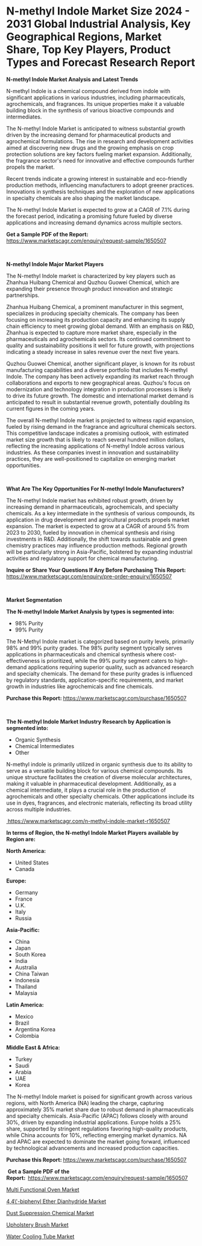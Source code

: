 <p><h1>N-methyl Indole Market Size 2024 - 2031 Global Industrial Analysis, Key Geographical Regions, Market Share, Top Key Players, Product Types and Forecast Research Report</h1></p><p><strong>N-methyl Indole Market Analysis and Latest Trends</strong></p>
<p><p>N-methyl Indole is a chemical compound derived from indole with significant applications in various industries, including pharmaceuticals, agrochemicals, and fragrances. Its unique properties make it a valuable building block in the synthesis of various bioactive compounds and intermediates.</p><p>The N-methyl Indole Market is anticipated to witness substantial growth driven by the increasing demand for pharmaceutical products and agrochemical formulations. The rise in research and development activities aimed at discovering new drugs and the growing emphasis on crop protection solutions are key factors fueling market expansion. Additionally, the fragrance sector's need for innovative and effective compounds further propels the market. </p><p>Recent trends indicate a growing interest in sustainable and eco-friendly production methods, influencing manufacturers to adopt greener practices. Innovations in synthesis techniques and the exploration of new applications in specialty chemicals are also shaping the market landscape. </p><p>The N-methyl Indole Market is expected to grow at a CAGR of 7.1% during the forecast period, indicating a promising future fueled by diverse applications and increasing demand dynamics across multiple sectors.</p></p>
<p><strong>Get a Sample PDF of the Report:&nbsp;</strong> <a href="https://www.marketscagr.com/enquiry/request-sample/1650507?utm_campaign=1177&utm_medium=2&utm_source=Github&utm_content=ia&utm_term=26092024&utm_id=n-methyl-indole">https://www.marketscagr.com/enquiry/request-sample/1650507</a></p>
<p>&nbsp;</p>
<p><strong>N-methyl Indole Major Market Players</strong></p>
<p><p>The N-methyl Indole market is characterized by key players such as Zhanhua Huibang Chemical and Quzhou Guowei Chemical, which are expanding their presence through product innovation and strategic partnerships.</p><p>Zhanhua Huibang Chemical, a prominent manufacturer in this segment, specializes in producing specialty chemicals. The company has been focusing on increasing its production capacity and enhancing its supply chain efficiency to meet growing global demand. With an emphasis on R&D, Zhanhua is expected to capture more market share, especially in the pharmaceuticals and agrochemicals sectors. Its continued commitment to quality and sustainability positions it well for future growth, with projections indicating a steady increase in sales revenue over the next five years.</p><p>Quzhou Guowei Chemical, another significant player, is known for its robust manufacturing capabilities and a diverse portfolio that includes N-methyl Indole. The company has been actively expanding its market reach through collaborations and exports to new geographical areas. Quzhou's focus on modernization and technology integration in production processes is likely to drive its future growth. The domestic and international market demand is anticipated to result in substantial revenue growth, potentially doubling its current figures in the coming years.</p><p>The overall N-methyl Indole market is projected to witness rapid expansion, fueled by rising demand in the fragrance and agricultural chemicals sectors. This competitive landscape indicates a promising outlook, with estimated market size growth that is likely to reach several hundred million dollars, reflecting the increasing applications of N-methyl Indole across various industries. As these companies invest in innovation and sustainability practices, they are well-positioned to capitalize on emerging market opportunities.</p></p>
<p>&nbsp;</p>
<p><strong>What Are The Key Opportunities For N-methyl Indole Manufacturers?</strong></p>
<p><p>The N-methyl Indole market has exhibited robust growth, driven by increasing demand in pharmaceuticals, agrochemicals, and specialty chemicals. As a key intermediate in the synthesis of various compounds, its application in drug development and agricultural products propels market expansion. The market is expected to grow at a CAGR of around 5% from 2023 to 2030, fueled by innovation in chemical synthesis and rising investments in R&D. Additionally, the shift towards sustainable and green chemistry practices may influence production methods. Regional growth will be particularly strong in Asia-Pacific, bolstered by expanding industrial activities and regulatory support for chemical manufacturing.</p></p>
<p><strong>Inquire or Share Your Questions If Any Before Purchasing This Report:</strong> <a href="https://www.marketscagr.com/enquiry/pre-order-enquiry/1650507?utm_campaign=1177&utm_medium=2&utm_source=Github&utm_content=ia&utm_term=26092024&utm_id=n-methyl-indole">https://www.marketscagr.com/enquiry/pre-order-enquiry/1650507</a></p>
<p>&nbsp;</p>
<p><strong>Market Segmentation</strong></p>
<p><strong>The N-methyl Indole Market Analysis by types is segmented into:</strong></p>
<p><ul><li>98% Purity</li><li>99% Purity</li></ul></p>
<p><p>The N-Methyl Indole market is categorized based on purity levels, primarily 98% and 99% purity grades. The 98% purity segment typically serves applications in pharmaceuticals and chemical synthesis where cost-effectiveness is prioritized, while the 99% purity segment caters to high-demand applications requiring superior quality, such as advanced research and specialty chemicals. The demand for these purity grades is influenced by regulatory standards, application-specific requirements, and market growth in industries like agrochemicals and fine chemicals.</p></p>
<p><strong>Purchase this Report:&nbsp;</strong><a href="https://www.marketscagr.com/purchase/1650507?utm_campaign=1177&utm_medium=2&utm_source=Github&utm_content=ia&utm_term=26092024&utm_id=n-methyl-indole">https://www.marketscagr.com/purchase/1650507</a></p>
<p>&nbsp;</p>
<p><strong>The N-methyl Indole Market Industry Research by Application is segmented into:</strong></p>
<p><ul><li>Organic Synthesis</li><li>Chemical Intermediates</li><li>Other</li></ul></p>
<p><p>N-methyl indole is primarily utilized in organic synthesis due to its ability to serve as a versatile building block for various chemical compounds. Its unique structure facilitates the creation of diverse molecular architectures, making it valuable in pharmaceutical development. Additionally, as a chemical intermediate, it plays a crucial role in the production of agrochemicals and other specialty chemicals. Other applications include its use in dyes, fragrances, and electronic materials, reflecting its broad utility across multiple industries.</p></p>
<p><a href="https://www.marketscagr.com/n-methyl-indole-market-r1650507?utm_campaign=1177&utm_medium=2&utm_source=Github&utm_content=ia&utm_term=26092024&utm_id=n-methyl-indole">&nbsp;https://www.marketscagr.com/n-methyl-indole-market-r1650507</a></p>
<p><strong>In terms of Region, the N-methyl Indole Market Players available by Region are:</strong></p>
<p>
    <p> <strong> North America: </strong>
        <ul>
            <li>United States</li>
            <li>Canada</li>
        </ul>
        </p> 
    <p> <strong> Europe: </strong>
        <ul>
            <li>Germany</li>
            <li>France</li>
            <li>U.K.</li>
            <li>Italy</li>
            <li>Russia</li>
        </ul>
        </p> 
    <p> <strong> Asia-Pacific: </strong>
        <ul>
            <li>China</li>
            <li>Japan</li>
            <li>South Korea</li>
            <li>India</li>
            <li>Australia</li>
            <li>China Taiwan</li>
            <li>Indonesia</li>
            <li>Thailand</li>
            <li>Malaysia</li>
        </ul>
        </p> 
    <p> <strong> Latin America: </strong>
        <ul>
            <li>Mexico</li>
            <li>Brazil</li>
            <li>Argentina Korea</li>
            <li>Colombia</li>
        </ul>
        </p> 
    <p> <strong> Middle East & Africa: </strong>
        <ul>
            <li>Turkey</li>
            <li>Saudi</li>
            <li>Arabia</li>
            <li>UAE</li>
            <li>Korea</li>
        </ul>
    </p>
    </p>
<p><p>The N-methyl Indole market is poised for significant growth across various regions, with North America (NA) leading the charge, capturing approximately 35% market share due to robust demand in pharmaceuticals and specialty chemicals. Asia-Pacific (APAC) follows closely with around 30%, driven by expanding industrial applications. Europe holds a 25% share, supported by stringent regulations favoring high-quality products, while China accounts for 10%, reflecting emerging market dynamics. NA and APAC are expected to dominate the market going forward, influenced by technological advancements and increased production capacities.</p></p>
<p><strong>Purchase this Report: </strong><a href="https://www.marketscagr.com/purchase/1650507?utm_campaign=1177&utm_medium=2&utm_source=Github&utm_content=ia&utm_term=26092024&utm_id=n-methyl-indole">https://www.marketscagr.com/purchase/1650507</a></p>
<p>&nbsp;<strong>Get a Sample PDF of the Report:&nbsp;&nbsp;</strong><a href="https://www.marketscagr.com/enquiry/request-sample/1650507?utm_campaign=1177&utm_medium=2&utm_source=Github&utm_content=ia&utm_term=26092024&utm_id=n-methyl-indole">https://www.marketscagr.com/enquiry/request-sample/1650507</a></p>
<p><strong></strong></p>
<p><p><a href="https://www.linkedin.com/pulse/market-trends-global-multi-functional-oven-forecast-analysis-27lec?trackingId=SGDdydl%2FSrWmHH7JOh3p7A%3D%3D&utm_campaign=1177&utm_medium=2&utm_source=Github&utm_content=ia&utm_term=26092024&utm_id=n-methyl-indole">Multi Functional Oven Market</a></p><p><a href="https://github.com/CliffMedina6/Market-Research-Report-List-6/blob/main/44-biphenyl-ether-dianhydride-market.md?utm_campaign=1177&utm_medium=2&utm_source=Github&utm_content=ia&utm_term=26092024&utm_id=n-methyl-indole">4,4\'-biphenyl Ether Dianhydride Market</a></p><p><a href="https://www.linkedin.com/pulse/dust-suppression-chemical-market-emerging-trends-future-prospects-kjmzc?trackingId=wtYzyf9MT3Gh9llxnEq%2BOQ%3D%3D&utm_campaign=1177&utm_medium=2&utm_source=Github&utm_content=ia&utm_term=26092024&utm_id=n-methyl-indole">Dust Suppression Chemical Market</a></p><p><a href="https://issuu.com/reportprime-2/docs/upholstery-brush-market-size-2030.p_cb35f0bdee9dd0?utm_campaign=1177&utm_medium=2&utm_source=Github&utm_content=ia&utm_term=26092024&utm_id=n-methyl-indole">Upholstery Brush Market</a></p><p><a href="https://issuu.com/reportprime-2/docs/water-cooling-tube-market-size-2030_48bd644335d348?utm_campaign=1177&utm_medium=2&utm_source=Github&utm_content=ia&utm_term=26092024&utm_id=n-methyl-indole">Water Cooling Tube Market</a></p></p>